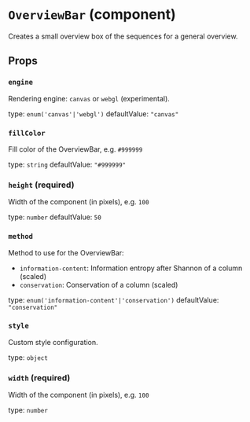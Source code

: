 # `OverviewBar` (component)

Creates a small overview box of the sequences for a general overview.

## Props

### `engine`

Rendering engine: `canvas` or `webgl` (experimental).

type: `enum('canvas'|'webgl')`
defaultValue: `"canvas"`


### `fillColor`

Fill color of the OverviewBar, e.g. `#999999`

type: `string`
defaultValue: `"#999999"`


### `height` (required)

Width of the component (in pixels), e.g. `100`

type: `number`
defaultValue: `50`


### `method`

Method to use for the OverviewBar:
 - `information-content`: Information entropy after Shannon of a column (scaled)
 - `conservation`: Conservation of a column (scaled)

type: `enum('information-content'|'conservation')`
defaultValue: `"conservation"`


### `style`

Custom style configuration.

type: `object`


### `width` (required)

Width of the component (in pixels), e.g. `100`

type: `number`

